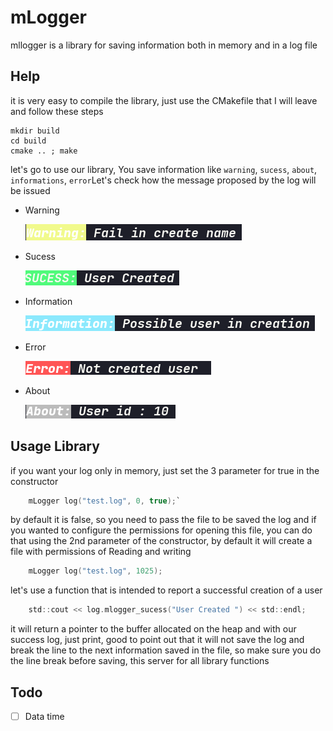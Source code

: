 # mLogger

mllogger is a library for saving information both in memory and in a log file

## Help


it is very easy to compile the library, just use the CMakefile that I will 
leave and follow these steps

```
mkdir build
cd build
cmake .. ; make
```

let's go to use our library, You save information like `warning`, `sucess`, `about`, `informations`, `error`Let's check how the message proposed by the log will be issued

* Warning

    ![Warning](assets/warning.png)

* Sucess 

    ![Sucess](assets/sucess.png)

* Information

    ![Information](assets/information.png)

* Error

    ![Information](assets/error.png)

* About

    ![About](assets/about.png)


## Usage Library 

if you want your log only in memory, just set the 3 parameter for true in the constructor

```C
    mLogger log("test.log", 0, true);`
```

by default it is false, so you need to pass the file to be saved the log and if you wanted to configure the permissions for opening this file, you can do that using the 2nd parameter of the constructor, by default it will create a file with permissions of Reading and writing

```C 
    mLogger log("test.log", 1025);
```

let's use a function that is intended to report a successful creation of a user

```C 
    std::cout << log.mlogger_sucess("User Created ") << std::endl;
```

it will return a pointer to the buffer allocated on the heap and with our success log, just print, good to point out that it will not save the log and break the line to the next information saved in the file, so make sure you do the line break before saving, this server for all library functions


## Todo
- [ ]  Data time 
